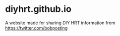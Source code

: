# diyhrt.github.io
A website made for sharing DIY HRT information from https://twitter.com/bobposting
